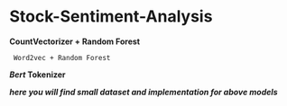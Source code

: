 # Stock-Sentiment-Analysis 

**CountVectorizer + Random Forest**

` Word2vec + Random Forest`

**_Bert_ Tokenizer**

***here you will find small dataset and implementation for above models***

